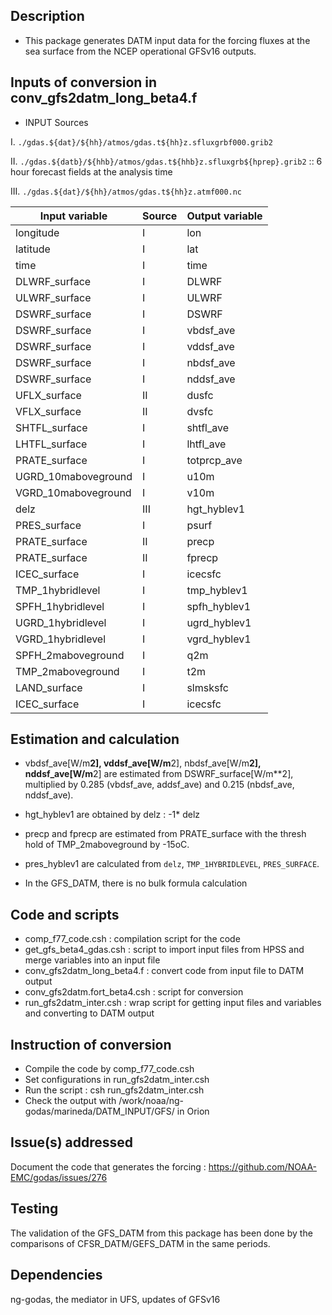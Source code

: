 ## Description

* This package generates DATM input data for the forcing fluxes at the sea surface from the NCEP operational GFSv16 outputs.

## Inputs of conversion in conv_gfs2datm_long_beta4.f

* INPUT Sources 

I. `./gdas.${dat}/${hh}/atmos/gdas.t${hh}z.sfluxgrbf000.grib2` 

II. `./gdas.${datb}/${hhb}/atmos/gdas.t${hhb}z.sfluxgrb${hprep}.grib2` :: 6 hour forecast fields at the analysis time

III. `./gdas.${dat}/${hh}/atmos/gdas.t${hh}z.atmf000.nc`  

| Input variable |	Source	| Output variable|
| --- | --- | ---|
| longitude	| I| lon |
| latitude |I |lat |
| time | I| time |
|DLWRF_surface  |I |DLWRF |
|ULWRF_surface  | I|ULWRF |
| DSWRF_surface |I |DSWRF |
|DSWRF_surface |I |vbdsf_ave |
|DSWRF_surface |I | vddsf_ave|
|DSWRF_surface |I |nbdsf_ave |
|DSWRF_surface |I | nddsf_ave|
| UFLX_surface|II | dusfc|
|VFLX_surface |II |dvsfc |
|SHTFL_surface |I | shtfl_ave|
|LHTFL_surface |I |lhtfl_ave |
| PRATE_surface|I |totprcp_ave |
| UGRD_10maboveground|I |u10m |
|VGRD_10maboveground |I |v10m |
|delz |III |hgt_hyblev1 |
|PRES_surface |I | psurf|
|PRATE_surface |II |precp |
|PRATE_surface |II | fprecp|
|ICEC_surface  | I|icecsfc |
|TMP_1hybridlevel |I |tmp_hyblev1 |
| SPFH_1hybridlevel|I |spfh_hyblev1 |
|UGRD_1hybridlevel |I |ugrd_hyblev1 |
|VGRD_1hybridlevel |I | vgrd_hyblev1|
|SPFH_2maboveground |I |q2m |
|TMP_2maboveground |I |t2m |
| LAND_surface|I | slmsksfc|
|ICEC_surface |I | icecsfc|





## Estimation and calculation
* vbdsf_ave[W/m**2], vddsf_ave[W/m**2], nbdsf_ave[W/m**2], nddsf_ave[W/m**2] are estimated from DSWRF_surface[W/m**2], multiplied by 0.285 (vbdsf_ave, addsf_ave) and 0.215 (nbdsf_ave, nddsf_ave).

* hgt_hyblev1 are obtained by delz  : -1* delz

* precp and fprecp are estimated from PRATE_surface with the thresh hold of TMP_2maboveground by -15oC.

* pres_hyblev1 are calculated from `delz`, `TMP_1HYBRIDLEVEL`, `PRES_SURFACE`.

* In the GFS_DATM, there is no bulk formula calculation


## Code and scripts
* comp_f77_code.csh : compilation script for the code
* get_gfs_beta4_gdas.csh : script to import input files from HPSS and merge variables into an input file 
* conv_gfs2datm_long_beta4.f : convert code from input file to DATM output
* conv_gfs2datm.fort_beta4.csh : script for conversion
* run_gfs2datm_inter.csh : wrap script for getting input files and variables and converting to DATM output

## Instruction of conversion
 - Compile the code by comp_f77_code.csh
 - Set configurations in run_gfs2datm_inter.csh
 - Run the script : csh run_gfs2datm_inter.csh
 - Check the output with /work/noaa/ng-godas/marineda/DATM_INPUT/GFS/ in Orion


## Issue(s) addressed

Document the code that generates the forcing :
https://github.com/NOAA-EMC/godas/issues/276



## Testing
The validation of the GFS_DATM from this package has been done by the comparisons of CFSR_DATM/GEFS_DATM in the same periods.


## Dependencies

ng-godas, the mediator in UFS, updates of GFSv16

